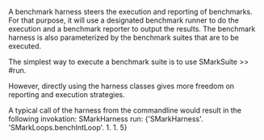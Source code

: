 A benchmark harness steers the execution and reporting of benchmarks.
For that purpose, it will use a designated benchmark runner to do the execution and a benchmark reporter to output the results.
The benchmark harness is also parameterized by the benchmark suites that are to be executed.

The simplest way to execute a benchmark suite is to use SMarkSuite >> #run.

However, directly using the harness classes gives more freedom on reporting and execution strategies.

A typical call of the harness from the commandline would result in the following invokation:
	SMarkHarness run: {'SMarkHarness'. 'SMarkLoops.benchIntLoop'. 1. 1. 5}